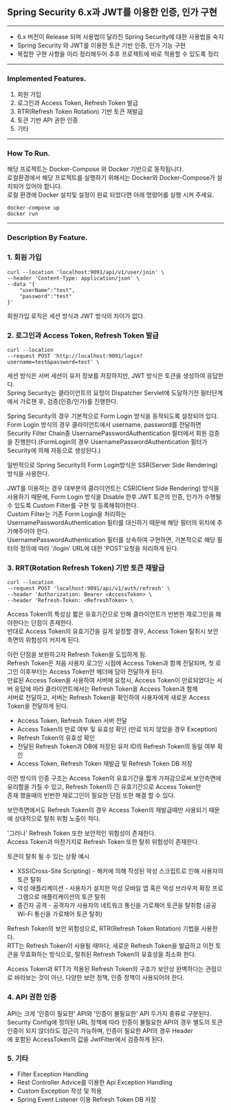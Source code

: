 ## Spring Security 6.x과 JWT를 이용한 인증, 인가 구현

---

- 6.x 버전이 Release 되며 사용법이 달라진 Spring Security에 대한 사용법을 숙지
- Spring Security 와 JWT를 이용한 토큰 기반 인증, 인가 기능 구현
- 복잡한 구현 사항을 미리 정리해두어 추후 프로젝트에 바로 적용할 수 있도록 정리

--- 
### Implemented Features.
1. 회원 가입
2. 로그인과 Access Token, Refresh Token 발급
3. RTR(Refresh Token Rotation) 기반 토큰 재발급
4. 토큰 기반 API 권한 인증
5. 기타
---
### How To Run.
해당 프로젝트는 Docker-Compose 와 Docker 기반으로 동작됩니다.  
로컬환경에서 해당 프로젝트를 실행하기 위해서는 Docker와 Docker-Compose가 설치되어 있어야 합니다.  
로컬 환경에 Docker 설치및 설정이 완료 되었다면 아래 명령어를 실행 시켜 주세요.  

~~~
docker-compose up
docker run
~~~
---
### Description By Feature.
### 1. 회원 가입
```
curl --location 'localhost:9091/api/v1/user/join' \
--header 'Content-Type: application/json' \
--data '{
    "userName":"test",
    "password":"test"
}'
```
회원가입 로직은 세션 방식과 JWT 방식의 차이가 없다.
  
### 2. 로그인과 Access Token, Refresh Token 발급
```
curl --location 
--request POST 'http://localhost:9091/login?username=test&password=test' \
```
세션 방식은 서버 세션이 유저 정보를 저장하지만, JWT 방식은 토큰을 생성하여 응답한다.  
Spring Security는 클라이언트의 요청이 Dispatcher Servlet에 도달하기전 필터단계에서 가로챈 후, 검증(인증/인가)를 진행한다.  

Spring Security의 경우 기본적으로 Form Login 방식을 동작되도록 설정되어 있다.  
Form Login 방식의 경우 클라이언트에서 username, password를 전달하면 Security Filter Chain중 UsernamePasswordAuthentication 필터에서 
회원 검증을 진행한다.(FormLogin의 경우 UsernamePasswordAuthentication 필터가 Security에 의해 자동으로 생성된다.)
  
일반적으로 Spring Security의 Form Login방식은 SSR(Server Side Rendering) 방식을 사용한다.  

JWT를 이용하는 경우 대부분의 클라이언트는 CSR(Client Side Rendering) 방식을 사용하기 때문에, Form Login 방식을 Disable 한후
JWT 토큰의 인증, 인가가 수행될 수 있도록 Custom Filter를 구현 및 등록해줘야한다.  
Custom Filter는 기존 Form Login을 처리하는 UsernamePasswordAuthentication 필터를 대신하기 때문에 해당 필터의 위치에 추가해주어야 한다.  
UsernamePasswordAuthentication 필터를 상속하여 구현하면, 기본적으로 해당 필터의 정의에 따라 '/login' URL에 대한 'POST'요청을 처리하게 된다.

### 3. RRT(Rotation Refresh Token) 기반 토큰 재발급
```
curl --location 
--request POST 'localhost:9091/api/v1/auth/refresh' \
--header 'Authorization: Bearer <AccessToken> \
--header 'Refresh-Token: <RefreshToken> \
```

Access Token의 특성상 짧은 유효기간으로 인해 클라이언트가 빈번한 재로그인을 해야한다는 단점이 존재한다.  
반대로 Access Token의 유효기간을 길게 설정할 경우, Access Token 탈취시 보안 측면의 위험성이 커지게 된다.  

이런 단점을 보완하고자 Refresh Token을 도입하게 됨.   
Refresh Token은 처음 사용자 로그인 시점에 Access Token과 함께 전달되며, 첫 로그인 이후부터는 Access Token만 헤더에 담아 전달하게 된다.  
만료된 Access Token을 사용하여 서버에 요청시, Access Token이 만료되었다는 서버 응답에 따라 클라이언트에서는 Refresh Token을 Access Token과 함께  
서버로 전달하고, 서버는 Refresh Token을 확인하여 사용자에게 새로운 Access Token을 전달하게 된다.

- Access Token, Refresh Token 서버 전달
- Access Token의 만료 여부 및 유효성 확인 (만료 되지 않았을 경우 Exception)
- Refresh Token의 유효성 확인
- 전달된 Refresh Token과 DB에 저장된 유저 ID의 Refresh Token의 동일 여부 확인
- Access Token, Refresh Token 재발급 및 Refresh Token DB 저장

이런 방식의 인증 구조는 Access Token의 유효기간을 짧게 가져감으로써 보안측면에 유리함을 가질 수 있고,  Refresh Token의 긴 유효기간으로 Access Token만  
존재 했을때의 빈번한 재로그인이 필요한 단점 또한 해결 할 수 있다.  

보안측면에서도 Refresh Token의 경우 Access Token의 재발급때만 사용되기 때문에 상대적으로 탈취 위험 노출이 적다.

'그러나' Refresh Token 또한 보안적인 위험성이 존재한다.  
Access Token과 마찬가지로 Refresh Token 또한 탈취 위험성이 존재한다.  

토큰이 탈취 될 수 있는 상황 예시  
- XSS(Cross-Site Scripting) - 해커에 의해 작성된 악성 스크립트로 인해 사용자의 토큰 탈취
- 악성 애플리케이션 - 사용자가 설치한 악성 모바일 앱 혹은 악성 브라우저 확장 프로그램으로 애플리케이션의 토큰 탈취
- 중간자 공격 - 공격자가 사용자의 네트워크 통신을 가로채어 토큰을 탈취함 (공공 Wi-Fi 통신을 가로채어 토큰 탈취) 

Refresh Token의 보안 위험성으로, RTR(Refresh Token Rotation) 기법을 사용한다.  
RTT는 Refresh Token이 사용될 때마다, 새로운 Refresh Token을 발급하고 이전 토큰을 무효화하는 방식으로, 탈취된 Refresh Token의 유효성을 최소화 한다.  

Access Token과 RTT가 적용된 Refresh Token의 구조가 보안상 완벽하다는 관점으로 바라보는 것이 아닌, 다양한 보안 정책, 인증 정책이 사용되어야 한다.  

### 4. API 권한 인증
API는 크게 '인증이 필요한' API와 '인증이 불필요한' API 두가지 종류로 구분된다.  
Security Config에 정의된 URL 정책에 따라 인증이 불필요한 API의 경우 별도의 토큰 인증이 되지 않더라도 접근이 가능하며, 인증이 필요한 API의 경우 Header  
에 포함된 AccessToken의 값을 JwtFilter에서 검증하게 된다.  

### 5. 기타
- Filter Exception Handling
- Rest Controller Advice를 이용한 Api Exception Handling
- Custom Exception 작성 및 적용
- Spring Event Listener 이용 Refresh Token DB 저장
